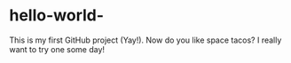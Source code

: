 # hello-world-
This is my first GitHub project (Yay!). Now do you like space tacos? I really want to try one some day!
